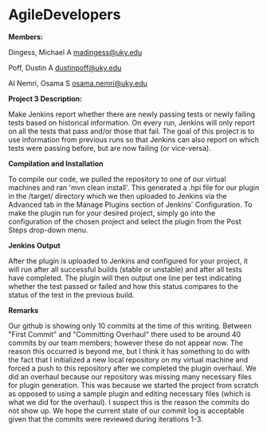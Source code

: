 # AgileDevelopers



**Members:**

Dingess, Michael A <madingess@uky.edu>

Poff, Dustin A <dustinpoff@uky.edu>

Al Nemri, Osama S <osama.nemri@uky.edu>



**Project 3 Description:** 

Make Jenkins report whether there are newly passing tests or newly failing tests based on historical information. On every run, Jenkins will only report on all the tests that pass and/or those that fail. The goal of this project is to use information from previous runs so that Jenkins can also report on which tests were passing before, but are now failing (or vice-versa).



**Compilation and Installation**

To compile our code, we pulled the repository to one of our virtual machines and ran 'mvn clean install'. This generated a .hpi file for our plugin in the /target/ directory which we then uploaded to Jenkins via the Advanced tab in the Manage Plugins section of Jenkins' Configuration. To make the plugin run for your desired project, simply go into the configuration of the chosen project and select the plugin from the Post Steps drop-down menu.



**Jenkins Output**

After the plugin is uploaded to Jenkins and configured for your project, it will run after all successful builds (stable or unstable) and after all tests have completed. The plugin will then output one line per test indicating whether the test passed or failed and how this status compares to the status of the test in the previous build.



**Remarks**

Our github is showing only 10 commits at the time of this writing. Between "First Commit" and "Committing Overhaul" there used to be around 40 commits by our team members; however these do not appear now. The reason this occurred is beyond me, but I think it has something to do with the fact that I initialized a new local repository on my virtual machine and forced a push to this repository after we completed the plugin overhaul. We did an overhaul because our repository was missing many necessary files for plugin generation. This was because we started the project from scratch as opposed to using a sample plugin and editing necessary files (which is what we did for the overhaul). I suspect this is the reason the commits do not show up. We hope the current state of our commit log is acceptable given that the commits were reviewed during iterations 1-3.
